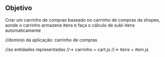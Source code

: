 ## Objetivo

Criar um carrinho de compras baseado no carrinho de compras da shopee, aonde o carrinho armazene
itens e faça o cálculo de subi-itens automaticamente

//dominio da aplicação: carrinho de compras

//as entidades representadas
//-> carrinho = cart.js
//-> itens = item.js